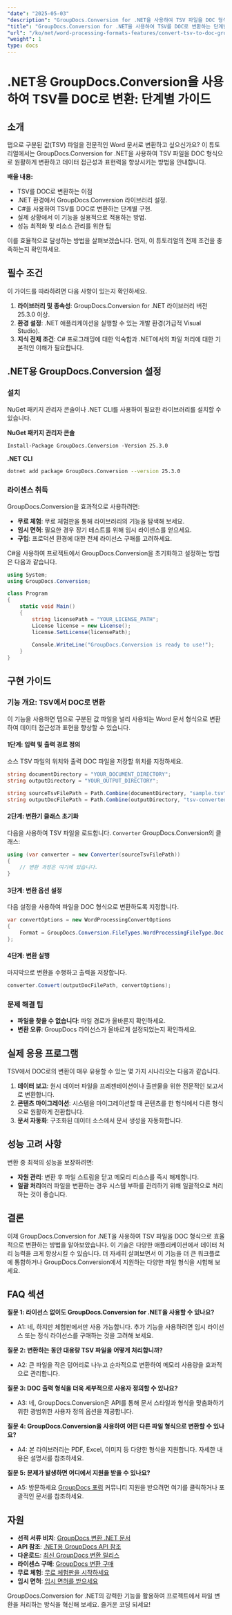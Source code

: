 ```yaml
---
"date": "2025-05-03"
"description": "GroupDocs.Conversion for .NET을 사용하여 TSV 파일을 DOC 형식으로 쉽게 변환하는 방법을 알아보세요. 이 종합 가이드를 따라 프로젝트에서 데이터 접근성과 표현력을 향상시키세요."
"title": "GroupDocs.Conversion for .NET을 사용하여 TSV를 DOC로 변환하는 단계별 가이드"
"url": "/ko/net/word-processing-formats-features/convert-tsv-to-doc-groupdocs-dotnet/"
"weight": 1
type: docs
---
```

# .NET용 GroupDocs.Conversion을 사용하여 TSV를 DOC로 변환: 단계별 가이드

## 소개

탭으로 구분된 값(TSV) 파일을 전문적인 Word 문서로 변환하고 싶으신가요? 이 튜토리얼에서는 GroupDocs.Conversion for .NET을 사용하여 TSV 파일을 DOC 형식으로 원활하게 변환하고 데이터 접근성과 표현력을 향상시키는 방법을 안내합니다.

**배울 내용:**
- TSV를 DOC로 변환하는 이점
- .NET 환경에서 GroupDocs.Conversion 라이브러리 설정.
- C#을 사용하여 TSV를 DOC로 변환하는 단계별 구현.
- 실제 상황에서 이 기능을 실용적으로 적용하는 방법.
- 성능 최적화 및 리소스 관리를 위한 팁

이를 효율적으로 달성하는 방법을 살펴보겠습니다. 먼저, 이 튜토리얼의 전제 조건을 충족하는지 확인하세요.

## 필수 조건

이 가이드를 따라하려면 다음 사항이 있는지 확인하세요.
1. **라이브러리 및 종속성**: GroupDocs.Conversion for .NET 라이브러리 버전 25.3.0 이상.
2. **환경 설정**: .NET 애플리케이션을 실행할 수 있는 개발 환경(가급적 Visual Studio).
3. **지식 전제 조건**: C# 프로그래밍에 대한 익숙함과 .NET에서의 파일 처리에 대한 기본적인 이해가 필요합니다.

## .NET용 GroupDocs.Conversion 설정

### 설치

NuGet 패키지 관리자 콘솔이나 .NET CLI를 사용하여 필요한 라이브러리를 설치할 수 있습니다.

**NuGet 패키지 관리자 콘솔**
```plaintext
Install-Package GroupDocs.Conversion -Version 25.3.0
```

**.NET CLI**
```bash
dotnet add package GroupDocs.Conversion --version 25.3.0
```

### 라이센스 취득

GroupDocs.Conversion을 효과적으로 사용하려면:
- **무료 체험**: 무료 체험판을 통해 라이브러리의 기능을 탐색해 보세요.
- **임시 면허**: 필요한 경우 장기 테스트를 위해 임시 라이센스를 얻으세요.
- **구입**: 프로덕션 환경에 대한 전체 라이선스 구매를 고려하세요.

C#을 사용하여 프로젝트에서 GroupDocs.Conversion을 초기화하고 설정하는 방법은 다음과 같습니다.
```csharp
using System;
using GroupDocs.Conversion;

class Program
{
    static void Main()
    {
        string licensePath = "YOUR_LICENSE_PATH";
        License license = new License();
        license.SetLicense(licensePath);
        
        Console.WriteLine("GroupDocs.Conversion is ready to use!");
    }
}
```

## 구현 가이드

### 기능 개요: TSV에서 DOC로 변환

이 기능을 사용하면 탭으로 구분된 값 파일을 널리 사용되는 Word 문서 형식으로 변환하여 데이터 접근성과 표현을 향상할 수 있습니다.

#### 1단계: 입력 및 출력 경로 정의

소스 TSV 파일의 위치와 출력 DOC 파일을 저장할 위치를 지정하세요.
```csharp
string documentDirectory = "YOUR_DOCUMENT_DIRECTORY";
string outputDirectory = "YOUR_OUTPUT_DIRECTORY";

string sourceTsvFilePath = Path.Combine(documentDirectory, "sample.tsv");
string outputDocFilePath = Path.Combine(outputDirectory, "tsv-converted-to.doc");
```

#### 2단계: 변환기 클래스 초기화

다음을 사용하여 TSV 파일을 로드합니다. `Converter` GroupDocs.Conversion의 클래스:
```csharp
using (var converter = new Converter(sourceTsvFilePath))
{
    // 변환 과정은 여기에 있습니다.
}
```

#### 3단계: 변환 옵션 설정

다음 설정을 사용하여 파일을 DOC 형식으로 변환하도록 지정합니다.
```csharp
var convertOptions = new WordProcessingConvertOptions 
{
    Format = GroupDocs.Conversion.FileTypes.WordProcessingFileType.Doc
};
```

#### 4단계: 변환 실행

마지막으로 변환을 수행하고 출력을 저장합니다.
```csharp
converter.Convert(outputDocFilePath, convertOptions);
```

### 문제 해결 팁

- **파일을 찾을 수 없습니다**: 파일 경로가 올바른지 확인하세요.
- **변환 오류**: GroupDocs 라이선스가 올바르게 설정되었는지 확인하세요.

## 실제 응용 프로그램

TSV에서 DOC로의 변환이 매우 유용할 수 있는 몇 가지 시나리오는 다음과 같습니다.
1. **데이터 보고**: 원시 데이터 파일을 프레젠테이션이나 출판물을 위한 전문적인 보고서로 변환합니다.
2. **콘텐츠 마이그레이션**: 시스템을 마이그레이션할 때 콘텐츠를 한 형식에서 다른 형식으로 원활하게 전환합니다.
3. **문서 자동화**: 구조화된 데이터 소스에서 문서 생성을 자동화합니다.

## 성능 고려 사항

변환 중 최적의 성능을 보장하려면:
- **자원 관리**: 변환 후 파일 스트림을 닫고 메모리 리소스를 즉시 해제합니다.
- **일괄 처리**여러 파일을 변환하는 경우 시스템 부하를 관리하기 위해 일괄적으로 처리하는 것이 좋습니다.

## 결론

이제 GroupDocs.Conversion for .NET을 사용하여 TSV 파일을 DOC 형식으로 효율적으로 변환하는 방법을 알아보았습니다. 이 기술은 다양한 애플리케이션에서 데이터 처리 능력을 크게 향상시킬 수 있습니다. 더 자세히 살펴보면서 이 기능을 더 큰 워크플로에 통합하거나 GroupDocs.Conversion에서 지원하는 다양한 파일 형식을 시험해 보세요.

## FAQ 섹션

**질문 1: 라이선스 없이도 GroupDocs.Conversion for .NET을 사용할 수 있나요?**
- A1: 네, 하지만 체험판에서만 사용 가능합니다. 추가 기능을 사용하려면 임시 라이선스 또는 정식 라이선스를 구매하는 것을 고려해 보세요.

**질문 2: 변환하는 동안 대용량 TSV 파일을 어떻게 처리합니까?**
- A2: 큰 파일을 작은 덩어리로 나누고 순차적으로 변환하여 메모리 사용량을 효과적으로 관리합니다.

**질문 3: DOC 출력 형식을 더욱 세부적으로 사용자 정의할 수 있나요?**
- A3: 네, GroupDocs.Conversion은 API를 통해 문서 스타일과 형식을 맞춤화하기 위한 광범위한 사용자 정의 옵션을 제공합니다.

**질문 4: GroupDocs.Conversion을 사용하여 어떤 다른 파일 형식으로 변환할 수 있나요?**
- A4: 본 라이브러리는 PDF, Excel, 이미지 등 다양한 형식을 지원합니다. 자세한 내용은 설명서를 참조하세요.

**질문 5: 문제가 발생하면 어디에서 지원을 받을 수 있나요?**
- A5: 방문하세요 [GroupDocs 포럼](https://forum.groupdocs.com/c/conversion/10) 커뮤니티 지원을 받으려면 여기를 클릭하거나 포괄적인 문서를 참조하세요.

## 자원

- **선적 서류 비치**: [GroupDocs 변환 .NET 문서](https://docs.groupdocs.com/conversion/net/)
- **API 참조**: [.NET용 GroupDocs API 참조](https://reference.groupdocs.com/conversion/net/)
- **다운로드**: [최신 GroupDocs 변환 릴리스](https://releases.groupdocs.com/conversion/net/)
- **라이센스 구매**: [GroupDocs 변환 구매](https://purchase.groupdocs.com/buy)
- **무료 체험**: [무료 체험판을 시작하세요](https://releases.groupdocs.com/conversion/net/)
- **임시 면허**: [임시 면허를 받으세요](https://purchase.groupdocs.com/temporary-license/)

GroupDocs.Conversion for .NET의 강력한 기능을 활용하여 프로젝트에서 파일 변환을 처리하는 방식을 혁신해 보세요. 즐거운 코딩 되세요!